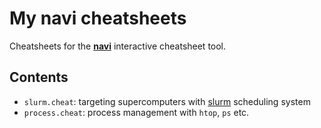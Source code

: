 # My navi cheatsheets

Cheatsheets for the **[navi][navi]** interactive cheatsheet tool.

## Contents

- `slurm.cheat`: targeting supercomputers with [slurm][slurm] scheduling system
- `process.cheat`: process management with `htop`, `ps` etc.

[navi]: https://github.com/denisidoro/navi
[slurm]: https://slurm.schedmd.com/
